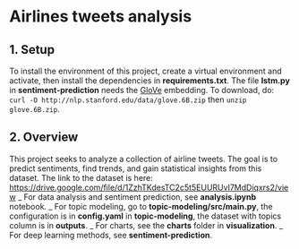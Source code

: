 # Airlines tweets analysis
## 1. Setup
To install the environment of this project, create a virtual environment and activate, then install the dependencies in **requirements.txt**.
The file **lstm.py** in **sentiment-prediction** needs the [GloVe](https://github.com/stanfordnlp/GloVe) embedding. To download, do:
`curl -O http://nlp.stanford.edu/data/glove.6B.zip` then `unzip glove.6B.zip`.
## 2. Overview
This project seeks to analyze a collection of airline tweets. The goal is to predict sentiments, find trends, and gain statistical insights from this dataset. The link to the dataset is here: https://drive.google.com/file/d/1ZzhTKdesTC2c5t5EUURUvI7MdDiqxrs2/view
_ For data analysis and sentiment prediction, see **analysis.ipynb** notebook.
_ For topic modeling, go to **topic-modeling/src/main.py**, the configuration is in **config.yaml** in **topic-modeling**, the dataset with topics column is in **outputs**.
_ For charts, see the **charts** folder in **visualization**.
_ For deep learning methods, see **sentiment-prediction**.






